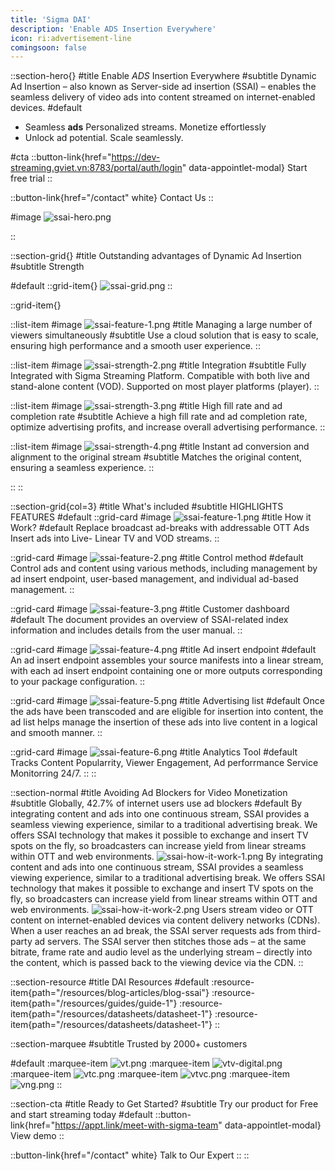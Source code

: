 ```yaml
---
title: 'Sigma DAI'
description: 'Enable ADS Insertion Everywhere'
icon: ri:advertisement-line
comingsoon: false
---
```


::section-hero{}
#title
Enable _ADS_ Insertion Everywhere
#subtitle
Dynamic Ad Insertion – also known as Server-side ad insertion (SSAI) – enables the seamless delivery of video ads into content streamed on internet-enabled devices.
#default
- Seamless **ads** Personalized streams. Monetize effortlessly
- Unlock ad potential. Scale seamlessly.

#cta
::button-link{href="https://dev-streaming.gviet.vn:8783/portal/auth/login" data-appointlet-modal}
Start free trial
::

::button-link{href="/contact" white}
Contact Us
::

#image
![ssai-hero.png](/ssai/ssai-hero.png)

::

::section-grid{}
#title
Outstanding advantages of Dynamic Ad Insertion
#subtitle
Strength

#default
::grid-item{}
![ssai-grid.png](/ssai/ssai-grid.png)
::

::grid-item{}


  ::list-item
  #image
  ![ssai-feature-1.png](/ssai/ssai-feature-1.png)
  #title
  Managing a large number of viewers simultaneously
  #subtitle
  Use a cloud solution that is easy to scale, ensuring high performance and a smooth user experience.
  ::

  ::list-item
  #image
  ![ssai-strength-2.png](/ssai/ssai-strength-2.png)
  #title
  Integration
  #subtitle
  Fully Integrated with Sigma Streaming Platform.
  Compatible with both live and stand-alone content (VOD).
  Supported on most player platforms (player).
  ::

  ::list-item
  #image
  ![ssai-strength-3.png](/ssai/ssai-strength-3.png)
  #title
  High fill rate and ad completion rate
  #subtitle
  Achieve a high fill rate and ad completion rate, optimize advertising profits, and increase overall advertising performance.
  ::

  ::list-item
  #image
  ![ssai-strength-4.png](/ssai/ssai-strength-4.png)
  #title
  Instant ad conversion and alignment to the original stream
  #subtitle
  Matches the original content, ensuring a seamless experience.
  ::

::
::

::section-grid{col=3}
#title
What's included
#subtitle
HIGHLIGHTS FEATURES
#default
  ::grid-card
  #image
  ![ssai-feature-1.png](/ssai/ssai-feature-1.png)
  #title
  How it Work?
  #default
  Replace broadcast ad-breaks with addressable OTT Ads Insert ads into Live- Linear TV and VOD streams.
  ::

  ::grid-card
  #image
  ![ssai-feature-2.png](/ssai/ssai-feature-2.png)
  #title
  Control method
  #default
  Control ads and content using various methods, including management by ad insert endpoint, user-based management, and individual ad-based management.
  ::

  ::grid-card
  #image
  ![ssai-feature-3.png](/ssai/ssai-feature-3.png)
  #title
  Customer dashboard
  #default
  The document provides an overview of SSAI-related index information and includes details from the user manual.
  ::

  ::grid-card
  #image
  ![ssai-feature-4.png](/ssai/ssai-feature-4.png)
  #title
  Ad insert endpoint
  #default
  An ad insert endpoint assembles your source manifests into a linear stream, with each ad insert endpoint containing one or more outputs corresponding to your package configuration.
  ::

  ::grid-card
  #image
  ![ssai-feature-5.png](/ssai/ssai-feature-5.png)
  #title
  Advertising list
  #default
  Once the ads have been transcoded and are eligible for insertion into content, the ad list helps manage the insertion of these ads into live content in a logical and smooth manner.
  ::

  ::grid-card
  #image
  ![ssai-feature-6.png](/ssai/ssai-feature-6.png)
  #title
  Analytics Tool
  #default
  Tracks Content Popularrity, Viewer Engagement, Ad
perforrmance Service Monitorring 24/7.
  ::
::

::section-normal
#title
Avoiding Ad Blockers for Video
Monetization
#subtitle
Globally, 42.7% of internet users use ad blockers
#default
By integrating content and ads into one continuous stream, SSAI provides a seamless viewing experience, similar to a traditional advertising break. We offers SSAI technology that makes it possible to exchange and insert TV spots on the fly, so broadcasters can increase yield from linear streams within OTT and web environments.
![ssai-how-it-work-1.png](/ssai/ssai-how-it-work-1.png)
By integrating content and ads into one continuous stream, SSAI provides a seamless viewing experience, similar to a traditional advertising break. We offers SSAI technology that makes it possible to exchange and insert TV spots on the fly, so broadcasters can increase yield from linear streams within OTT and web environments.
![ssai-how-it-work-2.png](/ssai/ssai-how-it-work-2.png)
Users stream video or OTT content on internet-enabled devices via content delivery networks (CDNs). When a user reaches an ad break, the SSAI server requests ads from third-party ad servers. The SSAI server then stitches those ads – at the same bitrate, frame rate and audio level as the underlying stream – directly into the content, which is passed back to the viewing device via the CDN.
::

::section-resource
#title
DAI Resources
#default
:resource-item{path="/resources/blog-articles/blog-ssai"}
:resource-item{path="/resources/guides/guide-1"}
:resource-item{path="/resources/datasheets/datasheet-1"}
:resource-item{path="/resources/datasheets/datasheet-1"}
::

::section-marquee
#subtitle
Trusted by 2000+ customers

#default
:marquee-item
![vt.png](/testimonial/vt.png)
:marquee-item
![vtv-digital.png](/testimonial/vtv-digital.png)
:marquee-item
![vtc.png](/testimonial/vtc.png)
:marquee-item
![vtvc.png](/testimonial/vtvc.png)
:marquee-item
![vng.png](/testimonial/vng.png)
::

::section-cta
#title
Ready to Get Started?
#subtitle
Try our product for Free and start streaming today
#default
::button-link{href="https://appt.link/meet-with-sigma-team" data-appointlet-modal}
View demo
::

::button-link{href="/contact" white}
  Talk to Our Expert
::
::